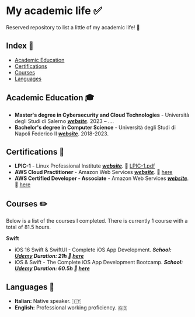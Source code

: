 # My academic life ✅

Reserved repository to list a little of my academic life! 🩵

## Index 📌

* [Academic Education](#academic)
* [Certifications](#certifications)
* [Courses](#courses)
* [Languages](#lang)

<a name="academic"></a>
## Academic Education 🎓
* <b>Master's degree in Cybersecurity and Cloud Technologies</b> - Università degli Studi di Salerno <b><em><a href="http://www.unisa.it/home" target="_blank">website</a></em></b>. 2023 &ndash; &hellip;.
* <b>Bachelor's degree in Computer Science</b> - Università degli Studi di Napoli Federico II <b><em><a href="http://www.unina.it/home" target="_blank">website</a></em></b>. 2018-2023.

<a name="certifications"></a>
## Certifications 💾
* <b>LPIC-1</b> - Linux Professional Institute <b><em><a href="https://www.lpi.org/it/" target="_blank">website</a></em></b>. 📎 [LPIC-1.pdf](https://github.com/simona2606/list-of-courses-certifications/files/14664638/LPIC-1.pdf)
* <b>AWS Cloud Practitioner</b> - Amazon Web Services <b><em><a href="https://aws.amazon.com/it/" target="_blank">website</a></em></b>. 📎 <a href="https://www.credly.com/badges/5c8bbeed-5669-4de4-941c-1b016fae95cc/public_url" target="_blank">here</a> </em></b>
* <b>AWS Certified Developer - Associate</b> - Amazon Web Services <b><em><a href="https://aws.amazon.com/it/" target="_blank">website</a></em></b>. 📎 <a href="https://www.credly.com/badges/be7e08d5-4b9b-43be-a837-9fb3581ed0ba/public_url" target="_blank">here</a> </em></b>

<a name="courses"></a>
## Courses ✏️
Below is a list of the courses I completed. There is currently 1 course with a total of 81.5 hours.

<b>Swift</b>
* iOS 16 Swift & SwiftUI - Complete iOS App Development. <b><em>School: <a href="https://www.udemy.com/" target="_blank">Udemy</a> Duration: 21h 📎 <a href="https://udemy-certificate.s3.amazonaws.com/pdf/UC-fb9ff747-8a78-4795-8f84-48be00518c9b.pdf" target="_blank">here</a> </em></b>
* iOS & Swift - The Complete iOS App Development Bootcamp. <b><em>School: <a href="https://www.udemy.com/" target="_blank">Udemy</a> Duration: 60.5h 📎 <a href="https://udemy-certificate.s3.amazonaws.com/pdf/UC-085d85c3-01d0-488e-80af-bf3d2f39d27c.pdf" target="_blank">here</a> </em></b>

<a name="lang"></a>
## Languages 📍
* <b>Italian:</b> Native speaker. 🇮🇹
* <b>English:</b> Professional working proficiency. 🇬🇧
